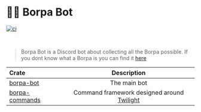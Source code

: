 # 🦴🤖 Borpa Bot

[![ci](https://github.com/Domterion/borpa/actions/workflows/ci.yml/badge.svg)](https://github.com/Domterion/borpa/actions/workflows/ci.yml)

<br>

> Borpa Bot is a Discord bot about collecting all the Borpa possible. If you dont know what a Borpa is you can find it [here](https://knowyourmeme.com/memes/borpa)

| Crate                            |                            Description                             |
| :------------------------------- | :----------------------------------------------------------------: |
| [borpa-bot](borpa-bot)           |                            The main bot                            |
| [borpa-commands](borpa-commands) | Command framework designed around [Twilight](https://twilight.rs/) |
